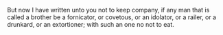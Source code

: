But now I have written unto you not to keep company, if any man that is called a brother be a fornicator, or covetous, or an idolator, or a railer, or a drunkard, or an extortioner; with such an one no not to eat.
